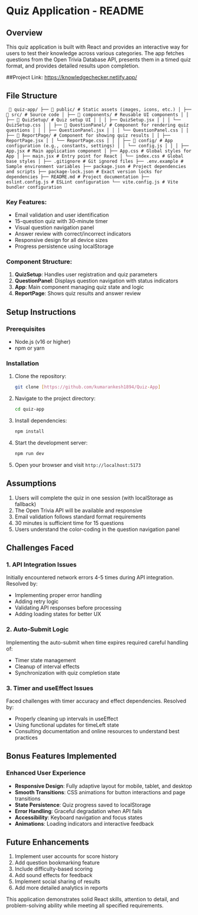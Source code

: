 # Quiz Application - README

## Overview

This quiz application is built with React and provides an interactive way for users to test their knowledge across various categories. The app fetches questions from the Open Trivia Database API, presents them in a timed quiz format, and provides detailed results upon completion.

##Project Link: https://knowledgechecker.netlify.app/
## File Structure
<pre><code> 📁 quiz-app/ ├── 📁 public/ # Static assets (images, icons, etc.) │ ├── 📁 src/ # Source code │ ├── 📁 components/ # Reusable UI components │ │ ├── 📁 QuizSetup/ # Quiz setup UI │ │ │ ├── QuizSetup.jsx │ │ │ └── QuizSetup.css │ │ ├── 📁 QuestionPanel/ # Component for rendering quiz questions │ │ │ ├── QuestionPanel.jsx │ │ │ └── QuestionPanel.css │ │ ├── 📁 ReportPage/ # Component for showing quiz results │ │ ├── ReportPage.jsx │ │ └── ReportPage.css │ │ │ ├── 📁 config/ # App configuration (e.g., constants, settings) │ │ └── config.js │ │ │ ├── App.jsx # Main application component │ ├── App.css # Global styles for App │ ├── main.jsx # Entry point for React │ └── index.css # Global base styles │ ├── .gitignore # Git ignored files ├── .env.example # Sample environment variables ├── package.json # Project dependencies and scripts ├── package-lock.json # Exact version locks for dependencies ├── README.md # Project documentation ├── eslint.config.js # ESLint configuration └── vite.config.js # Vite bundler configuration </code></pre>

### Key Features:
- Email validation and user identification
- 15-question quiz with 30-minute timer
- Visual question navigation panel
- Answer review with correct/incorrect indicators
- Responsive design for all device sizes
- Progress persistence using localStorage

### Component Structure:
1. **QuizSetup**: Handles user registration and quiz parameters
2. **QuestionPanel**: Displays question navigation with status indicators
3. **App**: Main component managing quiz state and logic
4. **ReportPage**: Shows quiz results and answer review

## Setup Instructions

### Prerequisites
- Node.js (v16 or higher)
- npm or yarn

### Installation
1. Clone the repository:
   ```bash
   git clone [https://github.com/kumarankesh1894/Quiz-App]
   ```
2. Navigate to the project directory:
   ```bash
   cd quiz-app
   ```
3. Install dependencies:
   ```bash
   npm install
   ```
4. Start the development server:
   ```bash
   npm run dev
   ```
5. Open your browser and visit `http://localhost:5173`

## Assumptions

1. Users will complete the quiz in one session (with localStorage as fallback)
2. The Open Trivia API will be available and responsive
3. Email validation follows standard format requirements
4. 30 minutes is sufficient time for 15 questions
5. Users understand the color-coding in the question navigation panel

## Challenges Faced

### 1. API Integration Issues
Initially encountered network errors 4-5 times during API integration. Resolved by:
- Implementing proper error handling
- Adding retry logic
- Validating API responses before processing
- Adding loading states for better UX

### 2. Auto-Submit Logic
Implementing the auto-submit when time expires required careful handling of:
- Timer state management
- Cleanup of interval effects
- Synchronization with quiz completion state

### 3. Timer and useEffect Issues
Faced challenges with timer accuracy and effect dependencies. Resolved by:
- Properly cleaning up intervals in useEffect
- Using functional updates for timeLeft state
- Consulting documentation and online resources to understand best practices

## Bonus Features Implemented

### Enhanced User Experience
- **Responsive Design**: Fully adaptive layout for mobile, tablet, and desktop
- **Smooth Transitions**: CSS animations for button interactions and page transitions
- **State Persistence**: Quiz progress saved to localStorage
- **Error Handling**: Graceful degradation when API fails
- **Accessibility**: Keyboard navigation and focus states
- **Animations**: Loading indicators and interactive feedback

## Future Enhancements

1. Implement user accounts for score history
2. Add question bookmarking feature
3. Include difficulty-based scoring
4. Add sound effects for feedback
5. Implement social sharing of results
6. Add more detailed analytics in reports

This application demonstrates solid React skills, attention to detail, and problem-solving ability while meeting all specified requirements.
